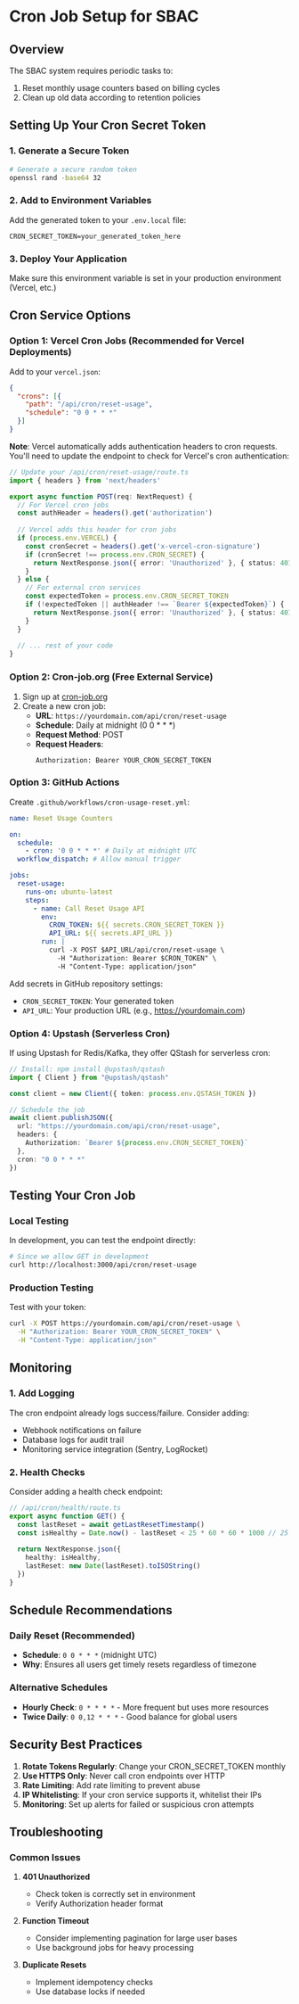 # Cron Job Setup for SBAC

## Overview
The SBAC system requires periodic tasks to:
1. Reset monthly usage counters based on billing cycles
2. Clean up old data according to retention policies

## Setting Up Your Cron Secret Token

### 1. Generate a Secure Token
```bash
# Generate a secure random token
openssl rand -base64 32
```

### 2. Add to Environment Variables
Add the generated token to your `.env.local` file:
```env
CRON_SECRET_TOKEN=your_generated_token_here
```

### 3. Deploy Your Application
Make sure this environment variable is set in your production environment (Vercel, etc.)

## Cron Service Options

### Option 1: Vercel Cron Jobs (Recommended for Vercel Deployments)

Add to your `vercel.json`:
```json
{
  "crons": [{
    "path": "/api/cron/reset-usage",
    "schedule": "0 0 * * *"
  }]
}
```

**Note**: Vercel automatically adds authentication headers to cron requests. You'll need to update the endpoint to check for Vercel's cron authentication:

```typescript
// Update your /api/cron/reset-usage/route.ts
import { headers } from 'next/headers'

export async function POST(req: NextRequest) {
  // For Vercel cron jobs
  const authHeader = headers().get('authorization')
  
  // Vercel adds this header for cron jobs
  if (process.env.VERCEL) {
    const cronSecret = headers().get('x-vercel-cron-signature')
    if (cronSecret !== process.env.CRON_SECRET) {
      return NextResponse.json({ error: 'Unauthorized' }, { status: 401 })
    }
  } else {
    // For external cron services
    const expectedToken = process.env.CRON_SECRET_TOKEN
    if (!expectedToken || authHeader !== `Bearer ${expectedToken}`) {
      return NextResponse.json({ error: 'Unauthorized' }, { status: 401 })
    }
  }
  
  // ... rest of your code
}
```

### Option 2: Cron-job.org (Free External Service)

1. Sign up at [cron-job.org](https://cron-job.org)
2. Create a new cron job:
   - **URL**: `https://yourdomain.com/api/cron/reset-usage`
   - **Schedule**: Daily at midnight (0 0 * * *)
   - **Request Method**: POST
   - **Request Headers**: 
     ```
     Authorization: Bearer YOUR_CRON_SECRET_TOKEN
     ```

### Option 3: GitHub Actions

Create `.github/workflows/cron-usage-reset.yml`:
```yaml
name: Reset Usage Counters

on:
  schedule:
    - cron: '0 0 * * *' # Daily at midnight UTC
  workflow_dispatch: # Allow manual trigger

jobs:
  reset-usage:
    runs-on: ubuntu-latest
    steps:
      - name: Call Reset Usage API
        env:
          CRON_TOKEN: ${{ secrets.CRON_SECRET_TOKEN }}
          API_URL: ${{ secrets.API_URL }}
        run: |
          curl -X POST $API_URL/api/cron/reset-usage \
            -H "Authorization: Bearer $CRON_TOKEN" \
            -H "Content-Type: application/json"
```

Add secrets in GitHub repository settings:
- `CRON_SECRET_TOKEN`: Your generated token
- `API_URL`: Your production URL (e.g., https://yourdomain.com)

### Option 4: Upstash (Serverless Cron)

If using Upstash for Redis/Kafka, they offer QStash for serverless cron:

```typescript
// Install: npm install @upstash/qstash
import { Client } from "@upstash/qstash"

const client = new Client({ token: process.env.QSTASH_TOKEN })

// Schedule the job
await client.publishJSON({
  url: "https://yourdomain.com/api/cron/reset-usage",
  headers: {
    Authorization: `Bearer ${process.env.CRON_SECRET_TOKEN}`
  },
  cron: "0 0 * * *"
})
```

## Testing Your Cron Job

### Local Testing
In development, you can test the endpoint directly:
```bash
# Since we allow GET in development
curl http://localhost:3000/api/cron/reset-usage
```

### Production Testing
Test with your token:
```bash
curl -X POST https://yourdomain.com/api/cron/reset-usage \
  -H "Authorization: Bearer YOUR_CRON_SECRET_TOKEN" \
  -H "Content-Type: application/json"
```

## Monitoring

### 1. Add Logging
The cron endpoint already logs success/failure. Consider adding:
- Webhook notifications on failure
- Database logs for audit trail
- Monitoring service integration (Sentry, LogRocket)

### 2. Health Checks
Consider adding a health check endpoint:
```typescript
// /api/cron/health/route.ts
export async function GET() {
  const lastReset = await getLastResetTimestamp()
  const isHealthy = Date.now() - lastReset < 25 * 60 * 60 * 1000 // 25 hours
  
  return NextResponse.json({
    healthy: isHealthy,
    lastReset: new Date(lastReset).toISOString()
  })
}
```

## Schedule Recommendations

### Daily Reset (Recommended)
- **Schedule**: `0 0 * * *` (midnight UTC)
- **Why**: Ensures all users get timely resets regardless of timezone

### Alternative Schedules
- **Hourly Check**: `0 * * * *` - More frequent but uses more resources
- **Twice Daily**: `0 0,12 * * *` - Good balance for global users

## Security Best Practices

1. **Rotate Tokens Regularly**: Change your CRON_SECRET_TOKEN monthly
2. **Use HTTPS Only**: Never call cron endpoints over HTTP
3. **Rate Limiting**: Add rate limiting to prevent abuse
4. **IP Whitelisting**: If your cron service supports it, whitelist their IPs
5. **Monitoring**: Set up alerts for failed or suspicious cron attempts

## Troubleshooting

### Common Issues

1. **401 Unauthorized**
   - Check token is correctly set in environment
   - Verify Authorization header format

2. **Function Timeout**
   - Consider implementing pagination for large user bases
   - Use background jobs for heavy processing

3. **Duplicate Resets**
   - Implement idempotency checks
   - Use database locks if needed 